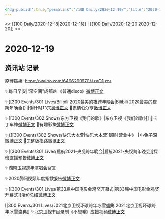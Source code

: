 ```yaml
---
{"dg-publish":true,"permalink":"/100 Daily/2020-12-19/","title":"2020-12-19","created":"2023-04-08T18:00:08.071+08:00","updated":"2023-04-08T18:04:23.217+08:00"}
---
```



<< [[100 Daily/2020-12-18\|2020-12-18]] | [[100 Daily/2020-12-20\|2020-12-20]] >>

# 2020-12-19

## 资讯站 记录

原博链接: https://weibo.com/6466290670/JzeQ1jzoe

✨每日早安|“深空间”成都站
《普通disco》[微博正文](https://m.weibo.cn/6466290670/4583777517440132)

✨[[300 Events/301 Lives/Bilibili 2020最美的夜跨年晚会\|Bilibili 2020最美的夜跨年晚会]]
💫倒计时13天[微博正文](https://m.weibo.cn/6466290670/4583778708881679)
💫表情包分享[微博正文](https://m.weibo.cn/6466290670/4583941187056005)

✨[[300 Events/302 Shows/东方卫视《我们的歌》\|东方卫视《我们的歌》]]
💫卡丁车神[微博正文](https://m.weibo.cn/6466290670/4583813811016003)
💫有趣彩排[微博正文](https://m.weibo.cn/6466290670/4583861923087138)

✨《[[300 Events/302 Shows/快乐大本营\|快乐大本营]]超时营业中》
💫小兔子深[微博正文](https://m.weibo.cn/6466290670/4583980222925194)
💫完整版指路[微博正文](https://m.weibo.cn/6466290670/4583981104771593)

✨[[300 Events/301 Lives/启航2021-央视跨年晚会\|启航2021-央视跨年晚会]]探班直播预告[微博正文](https://m.weibo.cn/6466290670/4583790263935589)

✨湖南卫视跨年演唱会官宣[](https://m.weibo.cn/6466290670/4583810606303943)

✨2020腾讯视频年度指数报告[微博正文](https://m.weibo.cn/6466290670/4583852817520111)

✨[[300 Events/301 Lives/第33届中国电影金鸡奖开幕式\|第33届中国电影金鸡奖开幕式]]活动总结[微博正文](https://m.weibo.cn/6466290670/4583966982276585)

[[300 Events/301 Lives/2021北京卫视环球跨年冰雪盛典\|2021北京卫视环球跨年冰雪盛典]]
✨北京卫视节目录制《不想睡》应援视频[微博正文](https://m.weibo.cn/6466290670/4583840142335103)
